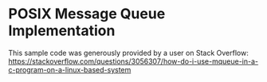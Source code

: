 # POSIX Message Queue Implementation
This sample code was generously provided by a user on Stack Overflow:
https://stackoverflow.com/questions/3056307/how-do-i-use-mqueue-in-a-c-program-on-a-linux-based-system

